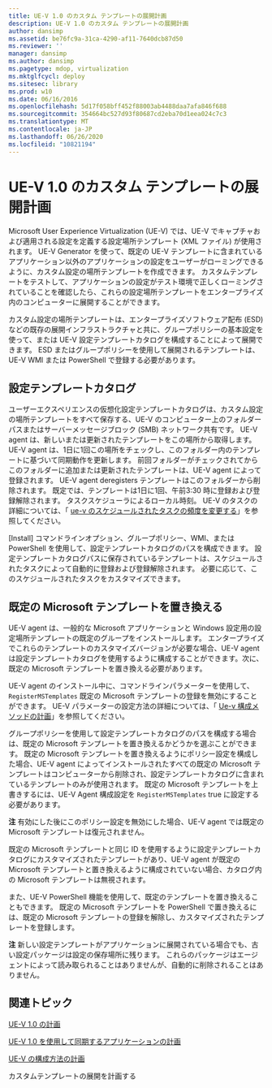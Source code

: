 ```yaml
---
title: UE-V 1.0 のカスタム テンプレートの展開計画
description: UE-V 1.0 のカスタム テンプレートの展開計画
author: dansimp
ms.assetid: be76fc9a-31ca-4290-af11-7640dcb87d50
ms.reviewer: ''
manager: dansimp
ms.author: dansimp
ms.pagetype: mdop, virtualization
ms.mktglfcycl: deploy
ms.sitesec: library
ms.prod: w10
ms.date: 06/16/2016
ms.openlocfilehash: 5d17f058bff452f88003ab4488daa7afa846f688
ms.sourcegitcommit: 354664bc527d93f80687cd2eba70d1eea024c7c3
ms.translationtype: MT
ms.contentlocale: ja-JP
ms.lasthandoff: 06/26/2020
ms.locfileid: "10821194"
---
```

# UE-V 1.0 のカスタム テンプレートの展開計画


Microsoft User Experience Virtualization (UE-V) では、UE-V でキャプチャおよび適用される設定を定義する設定場所テンプレート (XML ファイル) が使用されます。 UE-V Generator を使って、既定の UE-V テンプレートに含まれているアプリケーション以外のアプリケーションの設定をユーザーがローミングできるように、カスタム設定の場所テンプレートを作成できます。 カスタムテンプレートをテストして、アプリケーションの設定がテスト環境で正しくローミングされていることを確認したら、これらの設定場所テンプレートをエンタープライズ内のコンピューターに展開することができます。

カスタム設定の場所テンプレートは、エンタープライズソフトウェア配布 (ESD) などの既存の展開インフラストラクチャと共に、グループポリシーの基本設定を使って、または UE-V 設定テンプレートカタログを構成することによって展開できます。 ESD またはグループポリシーを使用して展開されるテンプレートは、UE-V WMI または PowerShell で登録する必要があります。

## 設定テンプレートカタログ


ユーザーエクスペリエンスの仮想化設定テンプレートカタログは、カスタム設定の場所テンプレートをすべて保存する、UE-V のコンピューター上のフォルダーパスまたはサーバーメッセージブロック (SMB) ネットワーク共有です。 UE-V agent は、新しいまたは更新されたテンプレートをこの場所から取得します。 UE-V agent は、1日に1回この場所をチェックし、このフォルダー内のテンプレートに基づいて同期動作を更新します。 前回フォルダーがチェックされてからこのフォルダーに追加または更新されたテンプレートは、UE-V agent によって登録されます。 UE-V agent deregisters テンプレートはこのフォルダーから削除されます。 既定では、テンプレートは1日に1回、午前3:30 時に登録および登録解除されます。 タスクスケジューラによるローカル時刻。 UE-V のタスクの詳細については、「 [ue-v のスケジュールされたタスクの頻度を変更する](changing-the-frequency-of-ue-v-scheduled-tasks.md)」を参照してください。

[Install] コマンドラインオプション、グループポリシー、WMI、または PowerShell を使用して、設定テンプレートカタログのパスを構成できます。 設定テンプレートカタログパスに保存されているテンプレートは、スケジュールされたタスクによって自動的に登録および登録解除されます。 必要に応じて、このスケジュールされたタスクをカスタマイズできます。

## 既定の Microsoft テンプレートを置き換える


UE-V agent は、一般的な Microsoft アプリケーションと Windows 設定用の設定場所テンプレートの既定のグループをインストールします。 エンタープライズでこれらのテンプレートのカスタマイズバージョンが必要な場合、UE-V agent は設定テンプレートカタログを使用するように構成することができます。次に、既定の Microsoft テンプレートを置き換える必要があります。

UE-V agent のインストール中に、コマンドラインパラメーターを使用して、 `RegisterMSTemplates` 既定の Microsoft テンプレートの登録を無効にすることができます。 UE-V パラメーターの設定方法の詳細については、「 [Ue-v 構成メソッドの計画](planning-for-ue-v-configuration-methods.md)」を参照してください。

グループポリシーを使用して設定テンプレートカタログのパスを構成する場合は、既定の Microsoft テンプレートを置き換えるかどうかを選ぶことができます。 既定の Microsoft テンプレートを置き換えるようにポリシー設定を構成した場合、UE-V agent によってインストールされたすべての既定の Microsoft テンプレートはコンピューターから削除され、設定テンプレートカタログに含まれているテンプレートのみが使用されます。 既定の Microsoft テンプレートを上書きするには、UE-V Agent 構成設定を `RegisterMSTemplates` true に設定する必要があります。

**注** 有効にした後にこのポリシー設定を無効にした場合、UE-V agent では既定の Microsoft テンプレートは復元されません。

 

既定の Microsoft テンプレートと同じ ID を使用するように設定テンプレートカタログにカスタマイズされたテンプレートがあり、UE-V agent が既定の Microsoft テンプレートと置き換えるように構成されていない場合、カタログ内の Microsoft テンプレートは無視されます。

また、UE-V PowerShell 機能を使用して、既定のテンプレートを置き換えることもできます。 既定の Microsoft テンプレートを PowerShell で置き換えるには、既定の Microsoft テンプレートの登録を解除し、カスタマイズされたテンプレートを登録します。

**注** 新しい設定テンプレートがアプリケーションに展開されている場合でも、古い設定パッケージは設定の保存場所に残ります。 これらのパッケージはエージェントによって読み取られることはありませんが、自動的に削除されることはありません。

 

## 関連トピック


[UE-V 1.0 の計画](planning-for-ue-v-10.md)

[UE-V 1.0 を使用して同期するアプリケーションの計画](planning-which-applications-to-synchronize-with-ue-v-10.md)

[UE-V の構成方法の計画](planning-for-ue-v-configuration-methods.md)

カスタムテンプレートの展開を計画する
 

 





